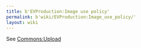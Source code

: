 ```yaml
---
title: b'EVProduction:Image use policy'
permalink: b'wiki/EVProduction:Image_use_policy/'
layout: wiki
---
```


See [Commons:Upload](/wiki/Commons:Commons:Upload "wikilink")
